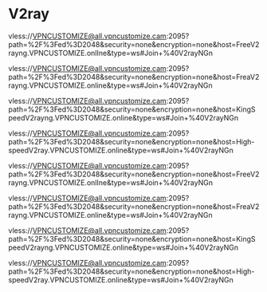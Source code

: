 # V2ray
vless://VPNCUSTOMIZE@all.vpncustomize.cam:2095?path=%2F%3Fed%3D2048&security=none&encryption=none&host=FreeV2rayng.VPNCUSTOMIZE.onlIne&type=ws#Join+%40V2rayNGn

vless://VPNCUSTOMIZE@all.vpncustomize.cam:2095?path=%2F%3Fed%3D2048&security=none&encryption=none&host=FreaV2rayng.VPNCUSTOMIZE.online&type=ws#Join+%40V2rayNGn

vless://VPNCUSTOMIZE@all.vpncustomize.cam:2095?path=%2F%3Fed%3D2048&security=none&encryption=none&host=KingSpeedV2rayng.VPNCUSTOMIZE.online&type=ws#Join+%40V2rayNGn

vless://VPNCUSTOMIZE@all.vpncustomize.cam:2095?path=%2F%3Fed%3D2048&security=none&encryption=none&host=High-speedV2ray.VPNCUSTOMIZE.online&type=ws#Join+%40V2rayNGn

vless://VPNCUSTOMIZE@all.vpncustomize.cam:2095?path=%2F%3Fed%3D2048&security=none&encryption=none&host=FreeV2rayng.VPNCUSTOMIZE.onlIne&type=ws#Join+%40V2rayNGn

vless://VPNCUSTOMIZE@all.vpncustomize.cam:2095?path=%2F%3Fed%3D2048&security=none&encryption=none&host=FreaV2rayng.VPNCUSTOMIZE.online&type=ws#Join+%40V2rayNGn

vless://VPNCUSTOMIZE@all.vpncustomize.cam:2095?path=%2F%3Fed%3D2048&security=none&encryption=none&host=KingSpeedV2rayng.VPNCUSTOMIZE.online&type=ws#Join+%40V2rayNGn

vless://VPNCUSTOMIZE@all.vpncustomize.cam:2095?path=%2F%3Fed%3D2048&security=none&encryption=none&host=High-speedV2ray.VPNCUSTOMIZE.online&type=ws#Join+%40V2rayNGn